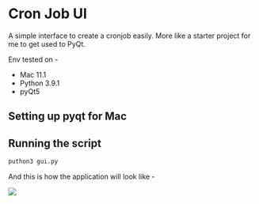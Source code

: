 # Cron Job UI

A simple interface to create a cronjob easily. More like a starter project for me to get used to PyQt. 

Env tested on - 

* Mac 11.1
* Python 3.9.1
* pyQt5

## Setting up pyqt for Mac

## Running the script

```cmd
puthon3 gui.py
```

And this is how the application will look like - 

![](https://github.com/prav10194/mac-cron-app-pyqt5/blob/master/readme-assets/pyqt5.gif)
